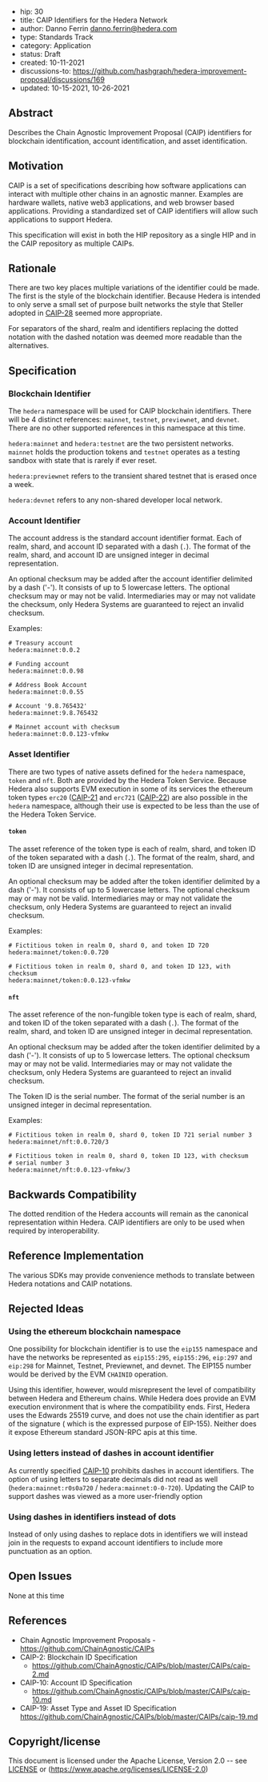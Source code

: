 - hip: 30
- title: CAIP Identifiers for the Hedera Network
- author: Danno Ferrin <danno.ferrin@hedera.com>
- type: Standards Track
- category: Application
- status: Draft
- created: 10-11-2021
- discussions-to: https://github.com/hashgraph/hedera-improvement-proposal/discussions/169
- updated: 10-15-2021, 10-26-2021

## Abstract

Describes the Chain Agnostic Improvement Proposal (CAIP) identifiers for
blockchain identification, account identification, and asset identification.

## Motivation

CAIP is a set of specifications describing how software applications can
interact with multiple other chains in an agnostic manner. Examples are hardware
wallets, native web3 applications, and web browser based applications. Providing
a standardized set of CAIP identifiers will allow such applications to support
Hedera.

This specification will exist in both the HIP repository as a single HIP and in
the CAIP repository as multiple CAIPs.

## Rationale

There are two key places multiple variations of the identifier could be made.
The first is the style of the blockchain identifier. Because Hedera is intended
to only serve a small set of purpose built networks the style that Steller
adopted in
[CAIP-28](https://github.com/ChainAgnostic/CAIPs/blob/master/CAIPs/caip-28.md)
seemed more appropriate.

For separators of the shard, realm and identifiers replacing the dotted notation
with the dashed notation was deemed more readable than the alternatives.

## Specification

### Blockchain Identifier

The `hedera` namespace will be used for CAIP blockchain identifiers. There will
be 4 distinct references: `mainnet`, `testnet`, `previewnet`, and `devnet`.
There are no other supported references in this namespace at this time.

`hedera:mainnet` and `hedera:testnet` are the two persistent networks. `mainnet`
holds the production tokens and `testnet` operates as a testing sandbox with
state that is rarely if ever reset.

`hedera:previewnet` refers to the transient shared testnet that is erased once a
week.

`hedera:devnet` refers to any non-shared developer local network.

### Account Identifier

The account address is the standard account identifier format. Each of realm,
shard, and account ID separated with a dash (`.`). The format of the realm,
shard, and account ID are unsigned integer in decimal representation.

An optional checksum may be added after the account identifier delimited by a
dash ('-'). It consists of up to 5 lowercase letters. The optional checksum may
or may not be valid. Intermediaries may or may not validate the checksum, only
Hedera Systems are guaranteed to reject an invalid checksum.

Examples:

```
# Treasury account
hedera:mainnet:0.0.2

# Funding account
hedera:mainnet:0.0.98

# Address Book Account
hedera:mainnet:0.0.55

# Account '9.8.765432'
hedera:mainnet:9.8.765432

# Mainnet account with checksum
hedera:mainnet:0.0.123-vfmkw
```

### Asset Identifier

There are two types of native assets defined for the `hedera` namespace, `token`
and `nft`. Both are provided by the Hedera Token Service. Because Hedera also
supports EVM execution in some of its services the ethereum token
types `erc20` ([CAIP-21](https://github.com/ChainAgnostic/CAIPs/blob/master/CAIPs/caip-21.md)
and `erc721` ([CAIP-22](https://github.com/ChainAgnostic/CAIPs/blob/master/CAIPs/caip-21.md))
are also possible in the `hedera` namespace, although their use is expected to
be less than the use of the Hedera Token Service.

#### `token`

The asset reference of the token type is each of realm, shard, and token ID of
the token separated with a dash (`.`). The format of the realm, shard, and token
ID are unsigned integer in decimal representation.

An optional checksum may be added after the token identifier delimited by a
dash ('-'). It consists of up to 5 lowercase letters. The optional checksum may
or may not be valid. Intermediaries may or may not validate the checksum, only
Hedera Systems are guaranteed to reject an invalid checksum.

Examples:

```
# Fictitious token in realm 0, shard 0, and token ID 720
hedera:mainnet/token:0.0.720

# Fictitious token in realm 0, shard 0, and token ID 123, with checksum
hedera:mainnet/token:0.0.123-vfmkw
```

#### `nft`

The asset reference of the non-fungible token type is each of realm, shard, and
token ID of the token separated with a dash (`.`). The format of the realm,
shard, and token ID are unsigned integer in decimal representation.

An optional checksum may be added after the token identifier delimited by a
dash ('-'). It consists of up to 5 lowercase letters. The optional checksum may
or may not be valid. Intermediaries may or may not validate the checksum, only
Hedera Systems are guaranteed to reject an invalid checksum.

The Token ID is the serial number. The format of the serial number is an
unsigned integer in decimal representation.

Examples:

```
# Fictitious token in realm 0, shard 0, token ID 721 serial number 3
hedera:mainnet/nft:0.0.720/3

# Fictitious token in realm 0, shard 0, token ID 123, with checksum
# serial number 3
hedera:mainnet/nft:0.0.123-vfmkw/3
```

## Backwards Compatibility

The dotted rendition of the Hedera accounts will remain as the canonical
representation within Hedera. CAIP identifiers are only to be used when required
by interoperability.

## Reference Implementation

The various SDKs may provide convenience methods to translate between Hedera
notations and CAIP notations.

## Rejected Ideas

### Using the ethereum blockchain namespace

One possibility for blockchain identifier is to use the `eip155` namespace and
have the networks be represented as `eip155:295`, `eip155:296`, `eip:297`
and `eip:298` for Mainnet, Testnet, Previewnet, and devnet. The EIP155 number
would be derived by the EVM `CHAINID` operation.

Using this identifier, however, would misrepresent the level of compatibility
between Hedera and Ethereum chains. While Hedera does provide an EVM execution
environment that is where the compatibility ends. First, Hedera uses the Edwards
25519 curve, and does not use the chain identifier as part of the signature (
which is the expressed purpose of EIP-155). Neither does it expose Ethereum
standard JSON-RPC apis at this time.

### Using letters instead of dashes in account identifier

As currently specified
[CAIP-10](https://github.com/ChainAgnostic/CAIPs/blob/master/CAIPs/caip-10.md)
prohibits dashes in account identifiers. The option of using letters to separate
decimals did not read as well (`hedera:mainnet:r0s0a720`
/ `hedera:mainnet:0-0-720`). Updating the CAIP to support dashes was viewed as a
more user-friendly option

### Using dashes in identifiers instead of dots

Instead of only using dashes to replace dots in identifiers we will instead join
in the requests to expand account identifiers to include more punctuation as an
option.

## Open Issues

None at this time

## References

* Chain Agnostic Improvement Proposals - https://github.com/ChainAgnostic/CAIPs
* CAIP-2: Blockchain ID Specification
    - https://github.com/ChainAgnostic/CAIPs/blob/master/CAIPs/caip-2.md
* CAIP-10: Account ID Specification
    - https://github.com/ChainAgnostic/CAIPs/blob/master/CAIPs/caip-10.md
* CAIP-19: Asset Type and Asset ID
  Specification https://github.com/ChainAgnostic/CAIPs/blob/master/CAIPs/caip-19.md

## Copyright/license

This document is licensed under the Apache License, Version 2.0 --
see [LICENSE](../LICENSE) or (https://www.apache.org/licenses/LICENSE-2.0)
